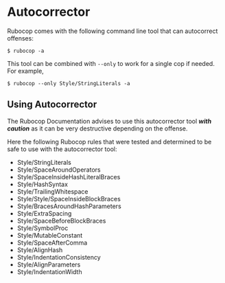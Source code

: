 # Autocorrector

Rubocop comes with the following command line tool that can autocorrect offenses:
```
$ rubocop -a
```
This tool can be combined with `--only` to work for a single cop if needed. For example,
```
$ rubocop --only Style/StringLiterals -a
```

## Using Autocorrector
The Rubocop Documentation advises to use this autocorrector tool ***with caution*** as it can be very destructive depending on the offense.

Here the following Rubocop rules that were tested and determined to be safe to use with the autocorrector tool:

- Style/StringLiterals
- Style/SpaceAroundOperators
- Style/SpaceInsideHashLiteralBraces
- Style/HashSyntax
- Style/TrailingWhitespace
- Style/Style/SpaceInsideBlockBraces
- Style/BracesAroundHashParameters
- Style/ExtraSpacing
- Style/SpaceBeforeBlockBraces
- Style/SymbolProc
- Style/MutableConstant
- Style/SpaceAfterComma
- Style/AlignHash
- Style/IndentationConsistency
- Style/AlignParameters
- Style/IndentationWidth
